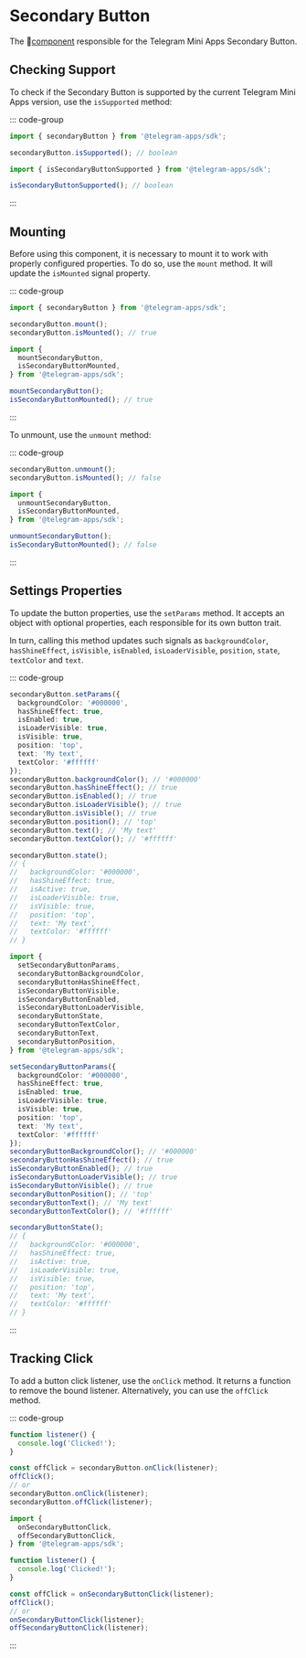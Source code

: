 # Secondary Button

The 💠[component](../scopes.md) responsible for the Telegram Mini Apps Secondary Button.

## Checking Support

To check if the Secondary Button is supported by the current Telegram Mini Apps version, use the
`isSupported` method:

::: code-group

```ts [Variable]
import { secondaryButton } from '@telegram-apps/sdk';

secondaryButton.isSupported(); // boolean
```

```ts [Functions]
import { isSecondaryButtonSupported } from '@telegram-apps/sdk';

isSecondaryButtonSupported(); // boolean
```

:::

## Mounting

Before using this component, it is necessary to mount it to work with properly configured
properties. To do so, use the `mount` method. It will update the `isMounted` signal property.

::: code-group

```ts [Variable]
import { secondaryButton } from '@telegram-apps/sdk';

secondaryButton.mount();
secondaryButton.isMounted(); // true
```

```ts [Functions]
import {
  mountSecondaryButton,
  isSecondaryButtonMounted,
} from '@telegram-apps/sdk';

mountSecondaryButton();
isSecondaryButtonMounted(); // true
```

:::

To unmount, use the `unmount` method:

::: code-group

```ts [Variable]
secondaryButton.unmount();
secondaryButton.isMounted(); // false
```

```ts [Functions]
import {
  unmountSecondaryButton,
  isSecondaryButtonMounted,
} from '@telegram-apps/sdk';

unmountSecondaryButton();
isSecondaryButtonMounted(); // false
```

:::

## Settings Properties

To update the button properties, use the `setParams` method. It accepts an object with optional
properties, each responsible for its own button trait.

In turn, calling this method updates such signals
as `backgroundColor`, `hasShineEffect`, `isVisible`, `isEnabled`, `isLoaderVisible`, `position`,
`state`, `textColor` and `text`.

::: code-group

```ts [Variable]
secondaryButton.setParams({
  backgroundColor: '#000000',
  hasShineEffect: true,
  isEnabled: true,
  isLoaderVisible: true,
  isVisible: true,
  position: 'top',
  text: 'My text',
  textColor: '#ffffff'
});
secondaryButton.backgroundColor(); // '#000000'
secondaryButton.hasShineEffect(); // true
secondaryButton.isEnabled(); // true
secondaryButton.isLoaderVisible(); // true
secondaryButton.isVisible(); // true
secondaryButton.position(); // 'top'
secondaryButton.text(); // 'My text'
secondaryButton.textColor(); // '#ffffff'

secondaryButton.state();
// {
//   backgroundColor: '#000000',
//   hasShineEffect: true,
//   isActive: true,
//   isLoaderVisible: true,
//   isVisible: true,
//   position: 'top',
//   text: 'My text',
//   textColor: '#ffffff'
// }
```

```ts [Functions]
import {
  setSecondaryButtonParams,
  secondaryButtonBackgroundColor,
  secondaryButtonHasShineEffect,
  isSecondaryButtonVisible,
  isSecondaryButtonEnabled,
  isSecondaryButtonLoaderVisible,
  secondaryButtonState,
  secondaryButtonTextColor,
  secondaryButtonText,
  secondaryButtonPosition,
} from '@telegram-apps/sdk';

setSecondaryButtonParams({
  backgroundColor: '#000000',
  hasShineEffect: true,
  isEnabled: true,
  isLoaderVisible: true,
  isVisible: true,
  position: 'top',
  text: 'My text',
  textColor: '#ffffff'
});
secondaryButtonBackgroundColor(); // '#000000'
secondaryButtonHasShineEffect(); // true
isSecondaryButtonEnabled(); // true
isSecondaryButtonLoaderVisible(); // true
isSecondaryButtonVisible(); // true
secondaryButtonPosition(); // 'top'
secondaryButtonText(); // 'My text'
secondaryButtonTextColor(); // '#ffffff'

secondaryButtonState();
// {
//   backgroundColor: '#000000',
//   hasShineEffect: true,
//   isActive: true,
//   isLoaderVisible: true,
//   isVisible: true,
//   position: 'top',
//   text: 'My text',
//   textColor: '#ffffff'
// }
```

:::

## Tracking Click

To add a button click listener, use the `onClick` method. It returns a function to remove the bound
listener. Alternatively, you can use the `offClick` method.

::: code-group

```ts [Variable]
function listener() {
  console.log('Clicked!');
}

const offClick = secondaryButton.onClick(listener);
offClick();
// or
secondaryButton.onClick(listener);
secondaryButton.offClick(listener);
```

```ts [Functions]
import {
  onSecondaryButtonClick,
  offSecondaryButtonClick,
} from '@telegram-apps/sdk';

function listener() {
  console.log('Clicked!');
}

const offClick = onSecondaryButtonClick(listener);
offClick();
// or
onSecondaryButtonClick(listener);
offSecondaryButtonClick(listener);
```

:::
